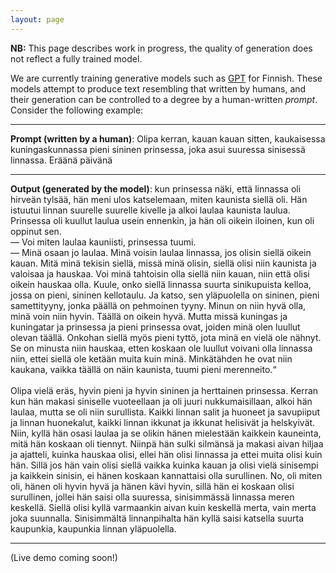 ```yaml
---
layout: page
---
```


**NB:** This page describes work in progress, the quality of generation
does not reflect a fully trained model.

We are currently training generative models such as [GPT](https://en.wikipedia.org/wiki/GPT-3) for Finnish. These models attempt to produce text resembling that written by humans, and their generation can be controlled to a degree by a human-written _prompt_. Consider the following example:

<hr/>

**Prompt (written by a human)**: Olipa kerran, kauan kauan sitten, kaukaisessa kuningaskunnassa pieni sininen prinsessa, joka asui suuressa sinisessä linnassa. Eräänä päivänä

<hr/>

**Output (generated by the model)**:
kun prinsessa näki, että linnassa oli hirveän tylsää, hän meni ulos katselemaan, miten kaunista siellä oli. Hän istuutui linnan suurelle suurelle kivelle ja alkoi laulaa kaunista laulua. Prinsessa oli kuullut laulua usein ennenkin, ja hän oli oikein iloinen, kun oli oppinut sen.<br/>
— Voi miten laulaa kauniisti, prinsessa tuumi.<br/>
— Minä osaan jo laulaa. Minä voisin laulaa linnassa, jos olisin siellä oikein kauan. Mitä minä tekisin siellä, missä minä olisin, siellä olisi niin kaunista ja valoisaa ja hauskaa. Voi minä tahtoisin olla siellä niin kauan, niin että olisi oikein hauskaa olla. Kuule, onko siellä linnassa suurta sinikupuista kelloa, jossa on pieni, sininen kellotaulu. Ja katso, sen yläpuolella on sininen, pieni samettityyny, jonka päällä on pehmoinen tyyny. Minun on niin hyvä olla, minä voin niin hyvin. Täällä on oikein hyvä. Mutta missä kuningas ja kuningatar ja prinsessa ja pieni prinsessa ovat, joiden minä olen luullut olevan täällä. Onkohan siellä myös pieni tyttö, jota minä en vielä ole nähnyt. Se on minusta niin hauskaa, etten koskaan ole luullut voivani olla linnassa niin, ettei siellä ole ketään muita kuin minä. Minkätähden he ovat niin kaukana, vaikka täällä on näin kaunista, tuumi pieni merenneito.“<br/>
<br/>
Olipa vielä eräs, hyvin pieni ja hyvin sininen ja herttainen prinsessa. Kerran kun hän makasi siniselle vuoteellaan ja oli juuri nukkumaisillaan, alkoi hän laulaa, mutta se oli niin surullista. Kaikki linnan salit ja huoneet ja savupiiput ja linnan huonekalut, kaikki linnan ikkunat ja ikkunat helisivät ja helskyivät. Niin, kyllä hän osasi laulaa ja se olikin hänen mielestään kaikkein kauneinta, mitä hän koskaan oli tiennyt. Niinpä hän sulki silmänsä ja makasi aivan hiljaa ja ajatteli, kuinka hauskaa olisi, ellei hän olisi linnassa ja ettei muita olisi kuin hän. Sillä jos hän vain olisi siellä vaikka kuinka kauan ja olisi vielä sinisempi ja kaikkein sinisin, ei hänen koskaan kannattaisi olla surullinen. No, oli miten oli, hänen oli hyvin hyvä ja hänen kävi hyvin, sillä hän ei koskaan olisi surullinen, jollei hän saisi olla suuressa, sinisimmässä linnassa meren keskellä. Siellä olisi kyllä varmaankin aivan kuin keskellä merta, vain merta joka suunnalla. Sinisimmältä linnanpihalta hän kyllä saisi katsella suurta kaupunkia, kaupunkia linnan yläpuolella.

<hr/>

(Live demo coming soon!)
